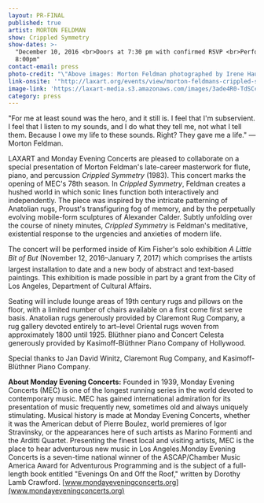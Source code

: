 ```yaml
---
layout: PR-FINAL
published: true
artist: MORTON FELDMAN
show: Crippled Symmetry
show-dates: >-
  "December 10, 2016 <br>Doors at 7:30 pm with confirmed RSVP <br>Performance at
  8:00pm"
contact-email: press
photo-credit: "\"Above images: Morton Feldman photographed by Irene Haupt. Courtesy of MEC; Turkish Kirschehir rug, 3\x921\x94 x 4\x92 6\x94,  circa 1900, courtesy of Claremont Rug Company.\""
link-onsite: '"http://laxart.org/events/view/morton-feldmans-crippled-symmetry/"'
image-link: 'https://laxart-media.s3.amazonaws.com/images/3ade4R0-TdSCcZCZmbKfEA.jpg'
category: press
---
```

"For me at least sound was the hero, and it still is. I feel that I'm subservient. I feel that I listen to my sounds, and I do what they tell me, not what I tell them. Because I owe my life to these sounds. Right? They gave me a life." — Morton Feldman.

LAXART and Monday Evening Concerts are pleased to collaborate on a special presentation of Morton Feldman's late-career masterwork for flute, piano, and percussion *Crippled Symmetry* (1983). This concert marks the opening of MEC's 78th season. In *Crippled Symmetry*, Feldman creates a hushed world in which sonic lines function both interactively and independently. The piece was inspired by the intricate patterning of Anatolian rugs, Proust's transfiguring fog of memory, and by the perpetually evolving mobile-form sculptures of Alexander Calder. Subtly unfolding over the course of ninety minutes, *Crippled Symmetry* is Feldman's meditative, existential response to the urgencies and anxieties of modern life.

The concert will be performed inside of Kim Fisher's solo exhibition *A Little Bit of But* (November 12, 2016–January 7, 2017) which comprises the artists largest installation to date and a new body of abstract and text-based paintings. This exhibition is made possible in part by a grant from the City of Los Angeles, Department of Cultural Affairs.

Seating will include lounge areas of 19th century rugs and pillows on the floor, with a limited number of chairs available on a first come first serve basis. Anatolian rugs generously provided by Claremont Rug Company, a rug gallery devoted entirely to art–level Oriental rugs woven from approximately 1800 until 1925. Blüthner piano and Concert Celesta generously provided by Kasimoff-Blüthner Piano Company of Hollywood.

Special thanks to Jan David Winitz, Claremont Rug Company, and Kasimoff-Blüthner Piano Company.

**About Monday Evening Concerts:**
Founded in 1939, Monday Evening Concerts (MEC) is one of the longest running series in the world devoted to contemporary music. MEC has gained international admiration for its presentation of music frequently new, sometimes old and always uniquely stimulating. Musical history is made at Monday Evening Concerts, whether it was the American debut of Pierre Boulez, world premieres of Igor Stravinsky, or the appearances here of such artists as Marino Formenti and the Arditti Quartet. Presenting the finest local and visiting artists, MEC is the place to hear adventurous new music in Los Angeles.Monday Evening Concerts is a seven-time national winner of the ASCAP/Chamber Music America Award for Adventurous Programming and is the subject of a full-length book entitled "Evenings On and Off the Roof," written by Dorothy Lamb Crawford. [www.mondayeveningconcerts.org](www.mondayeveningconcerts.org)
